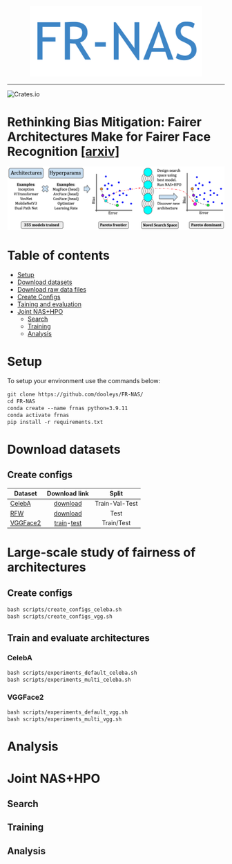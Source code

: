 <br/>
<p align="center"><img src="img/FR-NAS.png" width=400 /></p>

----
![Crates.io](https://img.shields.io/crates/l/Ap?color=orange)
# Rethinking Bias Mitigation: Fairer Architectures Make for Fairer Face Recognition [[arxiv]](https://arxiv.org/)
<p align="center"><img src="img/fr-nas-overview.png" width=700/></p>

# Table of contents
- [Setup](#setup)
- [Download datasets](#download)
- [Download raw data files](#download_raw)
- [Create Configs](#create_configs)
- [Taining and evaluation](#train&eval)
- [Joint NAS+HPO](#jointnashpo)
    - [Search](#search)
    - [Training](#training)
    - [Analysis](#analysis2)
# Setup <a name="setup"></a>
To setup your environment use the commands below:
```
git clone https://github.com/dooleys/FR-NAS/
cd FR-NAS
conda create --name frnas python=3.9.11
conda activate frnas
pip install -r requirements.txt
```

# Download datasets <a name="download"></a>
## Create configs <a name="create_configs"></a>
| Dataset  |     Download link     | Split  | 
|----------|:-------------:|:-------------:|
| [CelebA](https://arxiv.org/pdf/1411.7766.pdf) | [download](https://drive.google.com/drive/folders/0B7EVK8r0v71pWEZsZE9oNnFzTm8?resourcekey=0-5BR16BdXnb8hVj6CNHKzLg) | Train-Val-Test |
| [RFW](https://arxiv.org/pdf/1812.00194.pdf) | [download](http://www.whdeng.cn/RFW/index.html)| Test |
| [VGGFace2](https://arxiv.org/pdf/1710.08092.pdf) | [train](https://drive.google.com/file/d/1jdZw6ZmB7JRK6RS6QP3YEr2sufJ5ibtO/view)-[test](https://www.kaggle.com/datasets/greatgamedota/vggface2-test?resource=download)  | Train/Test |
# Large-scale study of fairness of architectures <a name="archs"></a>
## Create configs <a name="create_configs"></a>


```
bash scripts/create_configs_celeba.sh
bash scripts/create_configs_vgg.sh
```


## Train and evaluate architectures <a name="train&eval"></a> 
### CelebA
 ```
bash scripts/experiments_default_celeba.sh
bash scripts/experiments_multi_celeba.sh
```
### VGGFace2
 ```
bash scripts/experiments_default_vgg.sh
bash scripts/experiments_multi_vgg.sh
```

# Analysis <a name="analysis1"></a>
# Joint NAS+HPO <a name="jointnashpo"></a>
## Search <a name="search"></a>
## Training<a name="training"></a>
## Analysis <a name="analysis2"></a>
